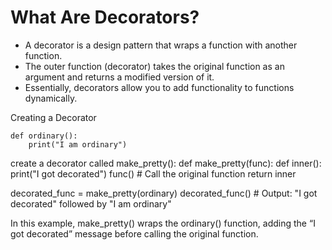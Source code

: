 # What Are Decorators?
  * A decorator is a design pattern that wraps a function with another function.
  * The outer function (decorator) takes the original function as an argument and returns a modified version of it.
  * Essentially, decorators allow you to add functionality to functions dynamically.

Creating a Decorator

```
def ordinary():
    print("I am ordinary")
```
create a decorator called make_pretty():
def make_pretty(func):
    def inner():
        print("I got decorated")
        func()  # Call the original function
    return inner

decorated_func = make_pretty(ordinary)
decorated_func()  # Output: "I got decorated" followed by "I am ordinary"

In this example, make_pretty() wraps the ordinary() function, adding the “I got decorated” message before calling the original function.
